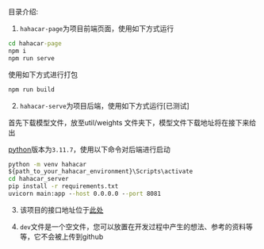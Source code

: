 目录介绍:

1. `hahacar-page`为项目前端页面，使用如下方式运行
``` cmd
cd hahacar-page
npm i
npm run serve
```

使用如下方式进行打包
``` cmd
npm run build
```

2. `hahacar-serve`为项目后端，使用如下方式运行[已测试]

首先下载模型文件，放至util/weights 文件夹下，模型文件下载地址将在接下来给出

[python](https://www.python.org/downloads/release/python-3117/)版本为`3.11.7`，使用以下命令对后端进行启动
``` cmd
python -m venv hahacar
${path_to_your_hahacar_environment}\Scripts\activate
cd hahacar_server
pip install -r requirements.txt
uvicorn main:app --host 0.0.0.0 --port 8081
```


3. 该项目的接口地址位于[此处](https://apifox.com/apidoc/shared-4d9bbf09-7f74-4266-9663-eef4bc1aceb6)

4. `dev`文件是一个空文件，您可以放置在开发过程中产生的想法、参考的资料等等，它不会被上传到github



  
   



